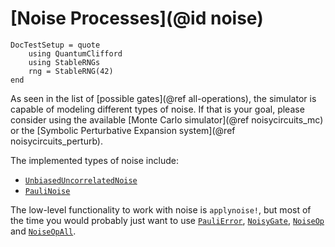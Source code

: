 # [Noise Processes](@id noise)

```@meta
DocTestSetup = quote
    using QuantumClifford
    using StableRNGs
    rng = StableRNG(42)
end
```

As seen in the list of [possible gates](@ref all-operations),
the simulator is capable of modeling different types of noise.
If that is your goal, please consider using the available
[Monte Carlo simulator](@ref noisycircuits_mc) or the
[Symbolic Perturbative Expansion system](@ref noisycircuits_perturb).

The implemented types of noise include:

- [`UnbiasedUncorrelatedNoise`](@ref)
- [`PauliNoise`](@ref)

The low-level functionality to work with noise is `applynoise!`,
but most of the time you would probably just want to use
[`PauliError`](@ref),  [`NoisyGate`](@ref), [`NoiseOp`](@ref) and [`NoiseOpAll`](@ref).
